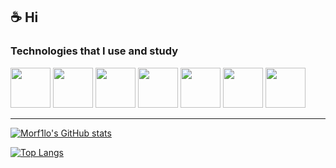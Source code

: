 ## ☕️ Hi

### Technologies that I use and study
<div>
    <img src="https://github.com/onemarc/tech-icons/blob/main/icons/go-light.svg" width="64">
    <img src="https://github.com/onemarc/tech-icons/blob/main/icons/grpc-light.svg" width="64">
    <img src="https://github.com/onemarc/tech-icons/blob/main/icons/postgressql-light.svg" width="64">
    <img src="https://github.com/onemarc/tech-icons/blob/main/icons/redis-light.svg" width="64">
    <img src="https://github.com/onemarc/tech-icons/blob/main/icons/mongodb-light.svg" width="64">
    <img src="https://github.com/onemarc/tech-icons/blob/main/icons/linux-light.svg" width="64">
    <img src="https://github.com/onemarc/tech-icons/blob/main/icons/git-light.svg" width="64">
</div>

---

[![Morf1lo's GitHub stats](https://github-readme-stats.vercel.app/api?username=morf1lo&theme=radical&show_icons=true&hide_border=true&icon_color=f1f1f1)](https://github.com/anuraghazra/github-readme-stats)

[![Top Langs](https://github-readme-stats.vercel.app/api/top-langs/?username=morf1lo&layout=compact&theme=radical&hide_border=true)](https://github.com/anuraghazra/github-readme-stats)
